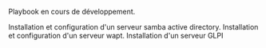 Playbook en cours de développement.

Installation et configuration d'un serveur samba active directory.
Installation et configuration d'un serveur wapt.
Installation d'un serveur GLPI
